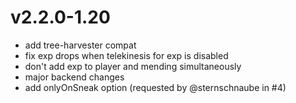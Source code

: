 # v2.2.0-1.20
- add tree-harvester compat
- fix exp drops when telekinesis for exp is disabled
- don't add exp to player and mending simultaneously
- major backend changes
- add onlyOnSneak option (requested by @sternschnaube in #4)